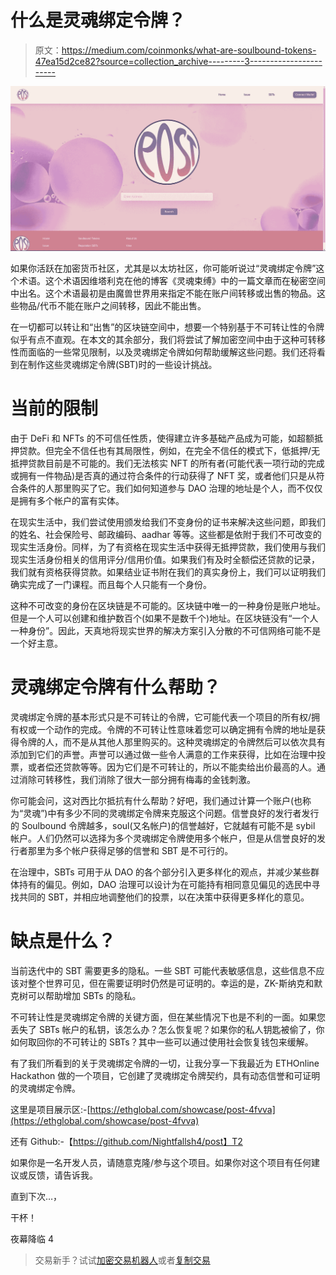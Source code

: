 # 什么是灵魂绑定令牌？

> 原文：<https://medium.com/coinmonks/what-are-soulbound-tokens-47ea15d2ce82?source=collection_archive---------3----------------------->

![](img/c55711a19835f5e84f793fd06dee6010.png)

如果你活跃在加密货币社区，尤其是以太坊社区，你可能听说过“灵魂绑定令牌”这个术语。这个术语因维塔利克在他的博客《灵魂束缚》中的一篇文章而在秘密空间中出名。这个术语最初是由魔兽世界用来指定不能在账户间转移或出售的物品。这些物品/代币不能在账户之间转移，因此不能出售。

在一切都可以转让和“出售”的区块链空间中，想要一个特别基于不可转让性的令牌似乎有点不直观。在本文的其余部分，我们将尝试了解加密空间中由于这种可转移性而面临的一些常见限制，以及灵魂绑定令牌如何帮助缓解这些问题。我们还将看到在制作这些灵魂绑定令牌(SBT)时的一些设计挑战。

# 当前的限制

由于 DeFi 和 NFTs 的不可信任性质，使得建立许多基础产品成为可能，如超额抵押贷款。但完全不信任也有其局限性，例如，在完全不信任的模式下，低抵押/无抵押贷款目前是不可能的。我们无法核实 NFT 的所有者(可能代表一项行动的完成或拥有一件物品)是否真的通过符合条件的行动获得了 NFT 奖，或者他们只是从符合条件的人那里购买了它。我们如何知道参与 DAO 治理的地址是个人，而不仅仅是拥有多个帐户的富有实体。

在现实生活中，我们尝试使用颁发给我们不变身份的证书来解决这些问题，即我们的姓名、社会保险号、邮政编码、aadhar 等等。这些都是依附于我们不可改变的现实生活身份。同样，为了有资格在现实生活中获得无抵押贷款，我们使用与我们现实生活身份相关的信用评分/信用价值。如果我们有及时全额偿还贷款的记录，我们就有资格获得贷款。如果结业证书附在我们的真实身份上，我们可以证明我们确实完成了一门课程。而且每个人只能有一个身份。

这种不可改变的身份在区块链是不可能的。区块链中唯一的一种身份是账户地址。但是一个人可以创建和维护数百个(如果不是数千个)地址。在区块链没有“一个人一种身份”。因此，天真地将现实世界的解决方案引入分散的不可信网络可能不是一个好主意。

# 灵魂绑定令牌有什么帮助？

灵魂绑定令牌的基本形式只是不可转让的令牌，它可能代表一个项目的所有权/拥有权或一个动作的完成。令牌的不可转让性意味着您可以确定拥有令牌的地址是获得令牌的人，而不是从其他人那里购买的。这种灵魂绑定的令牌然后可以依次具有添加到它们的声誉。声誉可以通过做一些令人满意的工作来获得，比如在治理中投票，或者偿还贷款等等。因为它们是不可转让的，所以不能卖给出价最高的人。通过消除可转移性，我们消除了很大一部分拥有梅毒的金钱刺激。

你可能会问，这对西比尔抵抗有什么帮助？好吧，我们通过计算一个账户(也称为“灵魂”)中有多少不同的灵魂绑定令牌来克服这个问题。信誉良好的发行者发行的 Soulbound 令牌越多，soul(又名帐户)的信誉越好，它就越有可能不是 sybil 帐户。人们仍然可以选择为多个灵魂绑定令牌使用多个帐户，但是从信誉良好的发行者那里为多个帐户获得足够的信誉和 SBT 是不可行的。

在治理中，SBTs 可用于从 DAO 的各个部分引入更多样化的观点，并减少某些群体持有的偏见。例如，DAO 治理可以设计为在可能持有相同意见偏见的选民中寻找共同的 SBT，并相应地调整他们的投票，以在决策中获得更多样化的意见。

# 缺点是什么？

当前迭代中的 SBT 需要更多的隐私。一些 SBT 可能代表敏感信息，这些信息不应该对整个世界可见，但在需要证明时仍然是可证明的。幸运的是，ZK-斯纳克和默克树可以帮助增加 SBTs 的隐私。

不可转让性是灵魂绑定令牌的关键方面，但在某些情况下也是不利的一面。如果您丢失了 SBTs 帐户的私钥，该怎么办？怎么恢复呢？如果你的私人钥匙被偷了，你如何取回你的不可转让的 SBTs？其中一些可以通过使用社会恢复钱包来缓解。

有了我们所看到的关于灵魂绑定令牌的一切，让我分享一下我最近为 ETHOnline Hackathon 做的一个项目，它创建了灵魂绑定令牌契约，具有动态信誉和可证明的灵魂绑定令牌。

这里是项目展示区:-[https://ethglobal.com/showcase/post-4fvva](https://ethglobal.com/showcase/post-4fvva)

还有 Github:-【https://github.com/Nightfallsh4/post】T2

如果你是一名开发人员，请随意克隆/参与这个项目。如果你对这个项目有任何建议或反馈，请告诉我。

直到下次…，

干杯！

夜幕降临 4

> 交易新手？试试[加密交易机器人](/coinmonks/crypto-trading-bot-c2ffce8acb2a)或者[复制交易](/coinmonks/top-10-crypto-copy-trading-platforms-for-beginners-d0c37c7d698c)